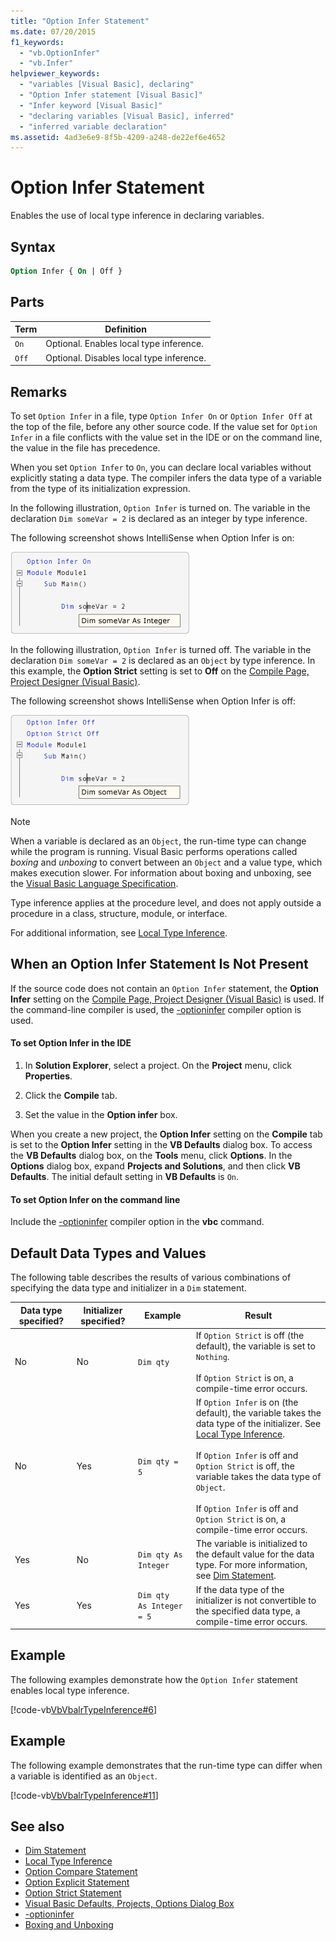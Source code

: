```yaml
---
title: "Option Infer Statement"
ms.date: 07/20/2015
f1_keywords:
  - "vb.OptionInfer"
  - "vb.Infer"
helpviewer_keywords:
  - "variables [Visual Basic], declaring"
  - "Option Infer statement [Visual Basic]"
  - "Infer keyword [Visual Basic]"
  - "declaring variables [Visual Basic], inferred"
  - "inferred variable declaration"
ms.assetid: 4ad3e6e9-8f5b-4209-a248-de22ef6e4652
---
```

# Option Infer Statement

Enables the use of local type inference in declaring variables.

## Syntax

```vb
Option Infer { On | Off }
```

## Parts

|Term|Definition|
|---|---|
|`On`|Optional. Enables local type inference.|
|`Off`|Optional. Disables local type inference.|

## Remarks

To set `Option Infer` in a file, type `Option Infer On` or `Option Infer Off` at the top of the file, before any other source code. If the value set for `Option Infer` in a file conflicts with the value set in the IDE or on the command line, the value in the file has precedence.

When you set `Option Infer` to `On`, you can declare local variables without explicitly stating a data type. The compiler infers the data type of a variable from the type of its initialization expression.

In the following illustration, `Option Infer` is turned on. The variable in the declaration `Dim someVar = 2` is declared as an integer by type inference.

The following screenshot shows IntelliSense when Option Infer is on:

![Screenshot showing IntelliSense view when Option Infer is on.](./media/option-infer-statement/option-infer-as-integer-on.png)

In the following illustration, `Option Infer` is turned off. The variable in the declaration `Dim someVar = 2` is declared as an `Object` by type inference. In this example, the **Option Strict** setting is set to **Off** on the [Compile Page, Project Designer (Visual Basic)](/visualstudio/ide/reference/compile-page-project-designer-visual-basic).

The following screenshot shows IntelliSense when Option Infer is off:

![Screenshot showing IntelliSense view when Option Infer is off.](./media/option-infer-statement/option-infer-as-object-off.png)

> [!NOTE]
> When a variable is declared as an `Object`, the run-time type can change while the program is running. Visual Basic performs operations called *boxing* and *unboxing* to convert between an `Object` and a value type, which makes execution slower. For information about boxing and unboxing, see the [Visual Basic Language Specification](~/_vblang/spec/conversions.md#value-type-conversions).

Type inference applies at the procedure level, and does not apply outside a procedure in a class, structure, module, or interface.

For additional information, see [Local Type Inference](../../programming-guide/language-features/variables/local-type-inference.md).

## When an Option Infer Statement Is Not Present

If the source code does not contain an `Option Infer` statement, the **Option Infer** setting on the [Compile Page, Project Designer (Visual Basic)](/visualstudio/ide/reference/compile-page-project-designer-visual-basic) is used. If the command-line compiler is used, the [-optioninfer](../../reference/command-line-compiler/optioninfer.md) compiler option is used.

#### To set Option Infer in the IDE

1. In **Solution Explorer**, select a project. On the **Project** menu, click **Properties**.

2. Click the **Compile** tab.

3. Set the value in the **Option infer** box.

When you create a new project, the **Option Infer** setting on the **Compile** tab is set to the **Option Infer** setting in the **VB Defaults** dialog box. To access the **VB Defaults** dialog box, on the **Tools** menu, click **Options**. In the **Options** dialog box, expand **Projects and Solutions**, and then click **VB Defaults**. The initial default setting in **VB Defaults** is `On`.

#### To set Option Infer on the command line

Include the [-optioninfer](../../reference/command-line-compiler/optioninfer.md) compiler option in the **vbc** command.

## Default Data Types and Values

The following table describes the results of various combinations of specifying the data type and initializer in a `Dim` statement.

|Data type specified?|Initializer specified?|Example|Result|
|---|---|---|---|
|No|No|`Dim qty`|If `Option Strict` is off (the default), the variable is set to `Nothing`.<br /><br /> If `Option Strict` is on, a compile-time error occurs.|
|No|Yes|`Dim qty = 5`|If `Option Infer` is on (the default), the variable takes the data type of the initializer. See [Local Type Inference](../../programming-guide/language-features/variables/local-type-inference.md).<br /><br /> If `Option Infer` is off and `Option Strict` is off, the variable takes the data type of `Object`.<br /><br /> If `Option Infer` is off and `Option Strict` is on, a compile-time error occurs.|
|Yes|No|`Dim qty As Integer`|The variable is initialized to the default value for the data type. For more information, see [Dim Statement](dim-statement.md).|
|Yes|Yes|`Dim qty  As Integer = 5`|If the data type of the initializer is not convertible to the specified data type, a compile-time error occurs.|

## Example

The following examples demonstrate how the `Option Infer` statement enables local type inference.

[!code-vb[VbVbalrTypeInference#6](~/samples/snippets/visualbasic/VS_Snippets_VBCSharp/VbVbalrTypeInference/VB/Class1.vb#6)]

## Example

The following example demonstrates that the run-time type can differ when a variable is identified as an `Object`.

[!code-vb[VbVbalrTypeInference#11](~/samples/snippets/visualbasic/VS_Snippets_VBCSharp/VbVbalrTypeInference/VB/Class1.vb#11)]

## See also

- [Dim Statement](dim-statement.md)
- [Local Type Inference](../../programming-guide/language-features/variables/local-type-inference.md)
- [Option Compare Statement](option-compare-statement.md)
- [Option Explicit Statement](option-explicit-statement.md)
- [Option Strict Statement](option-strict-statement.md)
- [Visual Basic Defaults, Projects, Options Dialog Box](/visualstudio/ide/reference/visual-basic-defaults-projects-options-dialog-box)
- [-optioninfer](../../reference/command-line-compiler/optioninfer.md)
- [Boxing and Unboxing](../../../csharp/programming-guide/types/boxing-and-unboxing.md)
